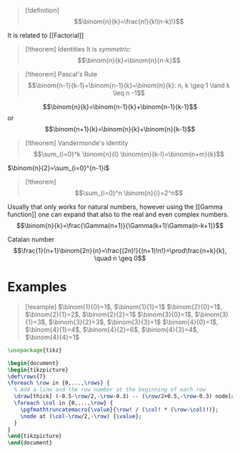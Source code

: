 
>[!definition] 
>$$\binom{n}{k}=\frac{n!}{k!(n-k)!}$$

It is related to [[Factorial]]

>[!theorem] Identities
 It is *symmetric*:
$$\binom{n}{k}=\binom{n}{n-k}$$

>[!theorem] Pascal's Rule
$$\binom{n-1}{k-1}+\binom{n-1}{k}=\binom{n}{k}: n, k \geq 1 \land k \leq n -1$$


$$\binom{n}{k}=\binom{n-1}{k}+\binom{n-1}{k-1}$$or $$\binom{n+1}{k}=\binom{n}{k}+\binom{n}{k-1}$$
>[!theorem] Vandermonde's identity
$$\sum_{l=0}^k \binom{n}{l} \binom{m}{k-l}=\binom{n+m}{k}$$

$\binom{n}{2}=\sum_{i=0}^{n-1}i$


>[!theorem] 
$$\sum_{i=0}^n \binom{n}{i}=2^n$$

Usually that only works for natural numbers, however using the [[Gamma function]] one can expand that also to the real and even complex numbers.
$$\binom{n}{k}=\frac{\Gamma(n+1)}{\Gamma(k+1)\Gamma(n-k+1)}$$



Catalan number
$$\frac{1}{n+1}\binom{2n}{n}=\frac{(2n)!}{(n+1)!n!}=\prod\frac{n+k}{k}, \quad n \geq 0$$
# Examples
>[!example]
$\binom{1}{0}=1$, $\binom{1}{1}=1$
$\binom{2}{0}=1$, $\binom{2}{1}=2$, $\binom{2}{2}=1$
$\binom{3}{0}=1$, $\binom{3}{1}=3$, $\binom{3}{2}=3$, $\binom{3}{3}=1$
$\binom{4}{0}=1$, $\binom{4}{1}=4$, $\binom{4}{2}=6$, $\binom{4}{3}=4$, $\binom{4}{4}=1$



```tikz
\usepackage{tikz}

\begin{document}
\begin{tikzpicture}
\def\rows{7}
\foreach \row in {0,...,\rows} {
  % Add a line and the row number at the beginning of each row
  \draw[thick] (-0.5-\row/2,-\row-0.3) -- (\row/2+0.5,-\row-0.3) node[at start, left] {\row};
  \foreach \col in {0,...,\row} {
    \pgfmathtruncatemacro{\value}{\row! / (\col! * (\row-\col)!)};
    \node at (\col-\row/2,-\row) {\value};
  }
}
\end{tikzpicture}
\end{document}

```